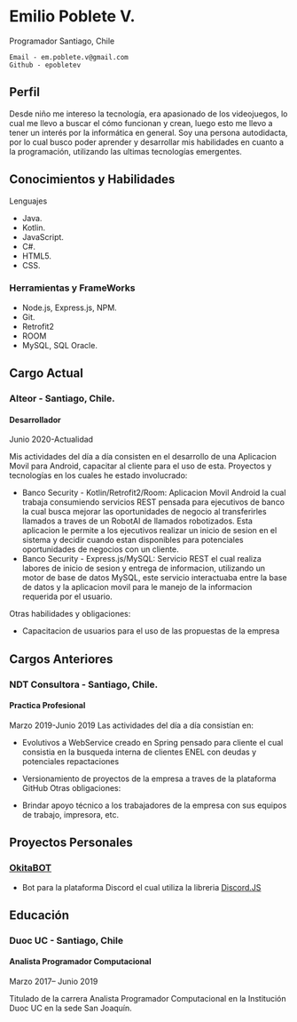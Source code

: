 # Emilio Poblete V.
Programador
Santiago, Chile

    Email - em.poblete.v@gmail.com
    Github - epobletev
## Perfil
Desde niño me intereso la tecnología, era apasionado de los videojuegos, lo cual me llevo a buscar el cómo funcionan y crean, luego esto me llevo a tener un interés por la informática en general. Soy una persona autodidacta, por lo cual busco poder aprender y desarrollar mis habilidades en cuanto a la programación, utilizando las ultimas tecnologías emergentes. 

## Conocimientos y Habilidades
Lenguajes
   - Java.
   - Kotlin.
   - JavaScript.
   - C#.
   - HTML5.
   - CSS.
### Herramientas y FrameWorks
   - Node.js, Express.js, NPM.
   - Git.
   - Retrofit2
   - ROOM
   - MySQL, SQL Oracle.
## Cargo Actual
 ### Alteor - Santiago, Chile.
 #### Desarrollador
   Junio 2020-Actualidad
   
  Mis actividades del día a día consisten en el desarrollo de una Aplicacion Movil para Android, capacitar al cliente para el uso de esta.
  Proyectos y tecnologías en los cuales he estado involucrado:
   - Banco Security - Kotlin/Retrofit2/Room: Aplicacion Movil Android la cual trabaja consumiendo servicios REST pensada para ejecutivos de banco la cual busca mejorar las oportunidades de negocio al transferirles llamados a traves de un RobotAI de llamados robotizados.
        Esta aplicacion le permite a los ejecutivos realizar un inicio de sesion en el sistema y decidir cuando estan disponibles para potenciales oportunidades de negocios con un cliente.
   - Banco Security - Express.js/MySQL: Servicio REST el cual realiza labores de inicio de sesion y entrega de informacion, utilizando un motor de base de datos MySQL, este servicio interactuaba entre la base de datos y la aplicacion movil para le manejo de la informacion requerida por el usuario.
   
   Otras habilidades y obligaciones:
   - Capacitacion de usuarios para el uso de las propuestas de la empresa
## Cargos Anteriores
### NDT Consultora - Santiago, Chile.
 #### Practica Profesional
  Marzo 2019-Junio 2019
Las actividades del día a día consistían en:
   - Evolutivos a WebService creado en Spring pensado para cliente el cual consistia en la busqueda interna de clientes ENEL con deudas y potenciales repactaciones
   - Versionamiento de proyectos de la empresa a traves de la plataforma GitHub
Otras obligaciones:

  - Brindar apoyo técnico a los trabajadores de la empresa con sus equipos de trabajo, impresora, etc.
## Proyectos Personales
### [OkitaBOT](https://github.com/epobletev/OkitaBOT "OkitaBot")
  - Bot para la plataforma Discord el cual utiliza la libreria [Discord.JS](https://discord.js.org/#/)
  
## Educación
### Duoc UC - Santiago, Chile
#### Analista Programador Computacional
Marzo 2017– Junio 2019

Titulado de la carrera Analista Programador Computacional en la Institución Duoc UC en la sede San Joaquín.
